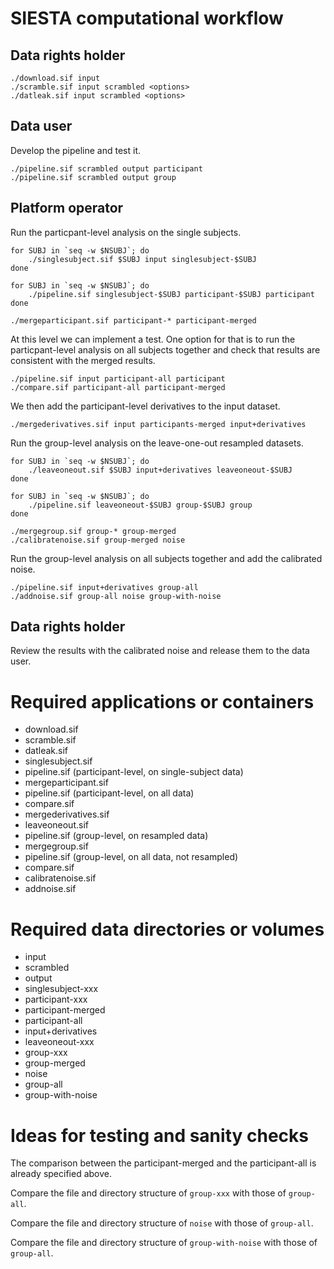# SIESTA computational workflow

## Data rights holder

    ./download.sif input
    ./scramble.sif input scrambled <options>
    ./datleak.sif input scrambled <options>

## Data user

Develop the pipeline and test it.
     
    ./pipeline.sif scrambled output participant
    ./pipeline.sif scrambled output group
    
## Platform operator

Run the particpant-level analysis on the single subjects.

    for SUBJ in `seq -w $NSUBJ`; do 
        ./singlesubject.sif $SUBJ input singlesubject-$SUBJ
    done

    for SUBJ in `seq -w $NSUBJ`; do 
        ./pipeline.sif singlesubject-$SUBJ participant-$SUBJ participant
    done

    ./mergeparticipant.sif participant-* participant-merged

At this level we can implement a test. One option for that is to run the
particpant-level analysis on all subjects together and check that results 
are consistent with the merged results.

    ./pipeline.sif input participant-all participant
    ./compare.sif participant-all participant-merged

We then add the participant-level derivatives to the input dataset. 

    ./mergederivatives.sif input participants-merged input+derivatives

Run the group-level analysis on the leave-one-out resampled datasets.

    for SUBJ in `seq -w $NSUBJ`; do 
        ./leaveoneout.sif $SUBJ input+derivatives leaveoneout-$SUBJ
    done

    for SUBJ in `seq -w $NSUBJ`; do 
        ./pipeline.sif leaveoneout-$SUBJ group-$SUBJ group
    done

    ./mergegroup.sif group-* group-merged
    ./calibratenoise.sif group-merged noise

Run the group-level analysis on all subjects together and add the calibrated noise.

    ./pipeline.sif input+derivatives group-all 
    ./addnoise.sif group-all noise group-with-noise

## Data rights holder

Review the results with the calibrated noise and release them to the data user.

# Required applications or containers

- download.sif 
- scramble.sif
- datleak.sif
- singlesubject.sif
- pipeline.sif (participant-level, on single-subject data)
- mergeparticipant.sif
- pipeline.sif (participant-level, on all data)
- compare.sif
- mergederivatives.sif
- leaveoneout.sif
- pipeline.sif (group-level, on resampled data)
- mergegroup.sif
- pipeline.sif (group-level, on all data, not resampled)
- compare.sif
- calibratenoise.sif
- addnoise.sif

# Required data directories or volumes

- input
- scrambled
- output
- singlesubject-xxx
- participant-xxx
- participant-merged
- participant-all
- input+derivatives
- leaveoneout-xxx
- group-xxx
- group-merged
- noise
- group-all
- group-with-noise

# Ideas for testing and sanity checks

The comparison between the participant-merged and the participant-all is already specified above.

Compare the file and directory structure of `group-xxx` with those of `group-all`.

Compare the file and directory structure of `noise` with those of `group-all`.

Compare the file and directory structure of `group-with-noise` with those of `group-all`.

